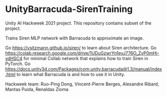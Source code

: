# UnityBarracuda-SirenTraining

Unity AI Hackweek 2021 project. This repository contains subset of the project.

Trains Siren MLP network with Barracuda to approximate an image.

Go https://vsitzmann.github.io/siren/ to learn about Siren architecture.
Go https://colab.research.google.com/drive/1UDuGzwrYn1evJ776O_ZyP0mHj-ydHSC4 for minimal Collab network that explains how to train Siren in PyTorch.
Go https://docs.unity3d.com/Packages/com.unity.barracuda@1.3/manual/index.html to learn what Barracuda is and how to use it in Unity.

Hackweek team:
Ruo-Ping Dong, Vincent-Pierre Berges, Alexandre Ribard, Mantas Puida, Renaldas Zioma
